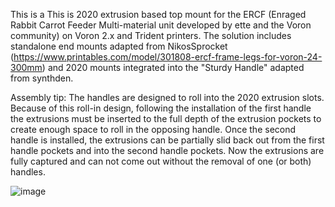 This is a This is 2020 extrusion based top mount for the ERCF (Enraged Rabbit Carrot Feeder Multi-material unit developed by ette and the Voron community) 
on Voron 2.x and Trident printers.  The solution includes standalone end mounts adapted from NikosSprocket 
(https://www.printables.com/model/301808-ercf-frame-legs-for-voron-24-300mm) and 2020 mounts integrated into the "Sturdy Handle" adapted from synthden. 

Assembly tip:  The handles are designed to roll into the 2020 extrusion slots.  Because of this roll-in design, following the installation of the first 
handle the extrusions must be inserted to the full depth of the extrusion pockets to create enough space to roll in the opposing handle.  Once the second 
handle is installed, the extrusions can be partially slid back out from the first handle pockets and into the second handle pockets.  Now the extrusions are 
fully captured and can not come out without the removal of one (or both) handles.

![image](https://user-images.githubusercontent.com/99146508/204062931-6520a5e1-86d6-4056-aeb9-b25cb5553f3e.png)
